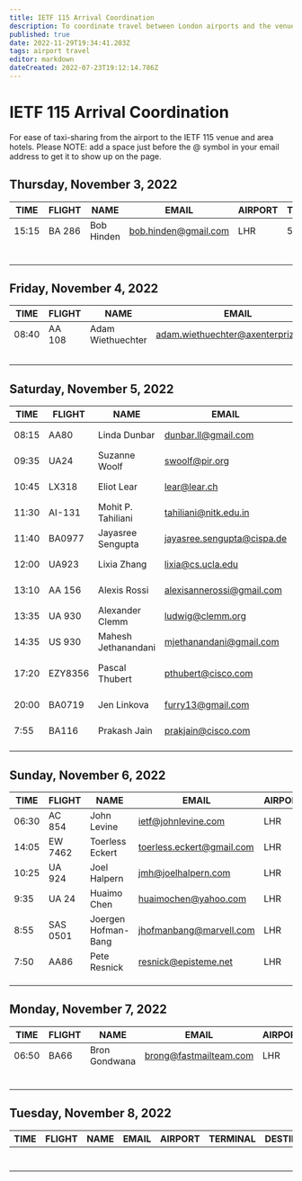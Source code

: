 ```yaml
---
title: IETF 115 Arrival Coordination
description: To coordinate travel between London airports and the venue.
published: true
date: 2022-11-29T19:34:41.203Z
tags: airport travel
editor: markdown
dateCreated: 2022-07-23T19:12:14.786Z
---
```


# IETF 115 Arrival Coordination

For ease of taxi-sharing from the airport to the IETF 115 venue and area hotels. Please NOTE: add a space just before the @ symbol in your email address to get it to show up on the page. 

## Thursday, November 3, 2022

| TIME  |  FLIGHT | NAME  | EMAIL  | AIRPORT  | TERMINAL  |  DESTINATION |
|---|---|---|---|---|---|---|
| 15:15  | BA 286  | Bob Hinden  | bob.hinden@gmail.com  | LHR  | 5  | Hilton Metropole  |
|   |   |   |   |   |   |   |
|   |   |   |   |   |   |   |
|   |   |   |   |   |   |   |
|   |   |   |   |   |   |   |
|   |   |   |   |   |   |   |
|   |   |   |   |   |   |   |


## Friday, November 4, 2022

| TIME  |  FLIGHT | NAME  | EMAIL  | AIRPORT  | TERMINAL  |  DESTINATION |
|---|---|---|---|---|---|---|
| 08:40 | AA 108 | Adam Wiethuechter | adam.wiethuechter@axenterprize.com | LHR |  | Hilton Metropole |
|   |   |   |   |   |   |   |
|   |   |   |   |   |   |   |
|   |   |   |   |   |   |   |
|   |   |   |   |   |   |   |
|   |   |   |   |   |   |   |


## Saturday, November 5, 2022

| TIME  |  FLIGHT | NAME  | EMAIL  | AIRPORT  | TERMINAL  |  DESTINATION |
|---|---|---|---|---|---|---|
08:15|AA80 |Linda Dunbar| dunbar.ll@gmail.com| LHR  ||Hilton Metropole||
09:35|UA24|Suzanne Woolf| swoolf@pir.org|LHR| Terminal 2 |Hilton Metropole|
10:45|LX318 |Eliot Lear| lear@lear.ch| LHR  ||Hilton Metropole||
|  11:30 |  AI-131 | Mohit P. Tahiliani  |  tahiliani@nitk.edu.in | LHR  | 2   |  Hilton Metropole |
|  11:40 |  BA0977 | Jayasree Sengupta  |  jayasree.sengupta@cispa.de | LHR  |   |  Hilton Metropole |
12:00 | UA923 | Lixia Zhang | lixia@cs.ucla.edu | LHR |  | Hilton Metropole  || 
| 13:10  | AA 156  | Alexis Rossi | alexisannerossi@gmail.com | LHR | | Hilton Metropole ||
| 13:35  | UA 930  | Alexander Clemm | ludwig@clemm.org | LHR | | Hilton Metropole ||
| 14:35  | US 930  | Mahesh Jethanandani  | mjethanandani@gmail.com  | LHR  |   | Hilton Metropole  |
| 17:20  |  EZY8356  | Pascal Thubert  | pthubert@cisco.com  | LGW  |  | MERCURE LONDON PADDINGTON  | 
| 20:00 | BA0719 | Jen Linkova |  furry13@gmail.com | LHR | 5| Hilton Metropole |
|  7:55 |  BA116 | Prakash Jain  | prakjain@cisco.com  | LHR  |  5 | Hilton Metropole  |
|   |   |   |   |   |   |   |
|   |   |   |   |   |   |   |

## Sunday, November 6, 2022

| TIME  |  FLIGHT | NAME  | EMAIL  | AIRPORT  | TERMINAL  |  DESTINATION |
|---|---|---|---|---|---|---|
| 06:30  | AC 854 | John Levine | ietf@johnlevine.com | LHR | 2 | Metropole |
| 14:05  | EW 7462  | Toerless Eckert  | toerless.eckert@gmail.com  | LHR  | 2  | Hilton Metropole  |
| 10:25  | UA 924  |  Joel Halpern |  jmh@joelhalpern.com |  LHR | 2  | Hilton Metropole  |
| 9:35  | UA 24  |  Huaimo Chen |  huaimochen@yahoo.com |  LHR | 2  | Hilton Metropole  |
| 8:55  | SAS 0501  | Joergen Hofman-Bang | jhofmanbang@marvell.com   | LHR  | 2  | Hilton Metropole   |
| 7:50  | AA86  | Pete Resnick  | resnick@episteme.net  | LHR  | 3  | Hilton Metropole  |
|   |   |   |   |   |   |   |
|   |   |   |   |   |   |   |
|   |   |   |   |   |   |   |

## Monday, November 7, 2022

| TIME  |  FLIGHT | NAME  | EMAIL  | AIRPORT  | TERMINAL  |  DESTINATION |
|---|---|---|---|---|---|---|
| 06:50 | BA66  | Bron Gondwana  | brong@fastmailteam.com  | LHR  |  5  | Hilton Metropole  |
|   |   |   |   |   |   |   |
|   |   |   |   |   |   |   |
|   |   |   |   |   |   |   |
|   |   |   |   |   |   |   |
|   |   |   |   |   |   |   |
|   |   |   |   |   |   |   |


## Tuesday, November 8, 2022

| TIME  |  FLIGHT | NAME  | EMAIL  | AIRPORT  | TERMINAL  |  DESTINATION |
|---|---|---|---|---|---|---|
|   |   |   |   |   |   |   |
|   |   |   |   |   |   |   |
|   |   |   |   |   |   |   |
|   |   |   |   |   |   |   |
|   |   |   |   |   |   |   |
|   |   |   |   |   |   |   |
|   |   |   |   |   |   |   |